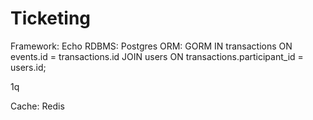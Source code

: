 # Ticketing

Framework: Echo
RDBMS: Postgres
ORM: GORM
IN transactions ON events.id = transactions.id
    JOIN users ON transactions.participant_id = users.id;


1q




Cache: Redis
